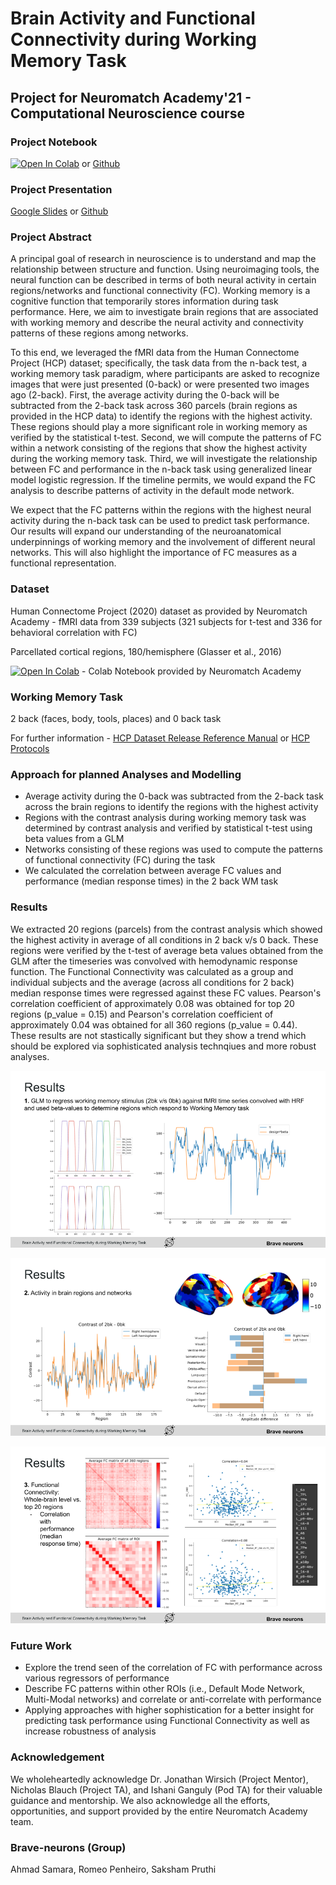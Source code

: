 # Brain Activity and Functional Connectivity during Working Memory Task

## Project for Neuromatch Academy'21 - Computational Neuroscience course

### Project Notebook

[![Open In Colab](https://colab.research.google.com/assets/colab-badge.svg)](https://colab.research.google.com/drive/1ahbJY3DDF4deaQqE13PCliklKVVbjkZr?usp=sharing) or [Github](https://github.com/Consilium5128/NMA-BrainActivity-FC-WM/blob/main/Brain_Activity_and_FC_WM_HCP_NMA2021_BraveNeurons.ipynb)

### Project Presentation

[Google Slides](https://docs.google.com/presentation/d/1SHUJw6fKCjzev6IaG3haWjee32BIg3QRXtrBiwIAaxk/edit?usp=sharing) or [Github](https://github.com/Consilium5128/NMA-BrainActivity-FC-WM/blob/main/brave-neurons%20NMA%20project.pptx)

### Project Abstract

A principal goal of research in neuroscience is to understand and map the relationship between structure and function. Using neuroimaging tools, the neural function can be described in terms of both neural activity in certain regions/networks and functional connectivity (FC). Working memory is a cognitive function that temporarily stores information during task performance. Here, we aim to investigate brain regions that are associated with working memory and describe the neural activity and connectivity patterns of these regions among networks.

To this end, we leveraged the fMRI data from the Human Connectome Project (HCP) dataset; specifically, the task data from the n-back test, a working memory task paradigm, where participants are asked to recognize images that were just presented (0-back) or were presented two images ago (2-back). First, the average activity during the 0-back will be subtracted from the 2-back task across 360 parcels (brain regions as provided in the HCP data) to identify the regions with the highest activity. These regions should play a more significant role in working memory as verified by the statistical t-test. Second, we will compute the patterns of FC within a network consisting of the regions that show the highest activity during the working memory task. Third, we will investigate the relationship between FC and performance in the n-back task using generalized linear model logistic regression. If the timeline permits, we would expand the FC analysis to describe patterns of activity in the default mode network. 

We expect that the FC patterns within the regions with the highest neural activity during the n-back task can be used to predict task performance. Our results will expand our understanding of the neuroanatomical underpinnings of working memory and the involvement of different neural networks. This will also highlight the importance of FC measures as a functional representation. 

### Dataset

Human Connectome Project (2020) dataset as provided by Neuromatch Academy - fMRI data from 339 subjects (321 subjects for t-test and 336 for behavioral correlation with FC)

Parcellated cortical regions, 180/hemisphere (Glasser et al., 2016)

[![Open In Colab](https://colab.research.google.com/assets/colab-badge.svg)](https://colab.research.google.com/github/NeuromatchAcademy/course-content/blob/master/projects/fMRI/load_hcp.ipynb) - Colab Notebook provided by Neuromatch Academy

### Working Memory Task

2 back (faces, body, tools, places) and 0 back task

For further information - [HCP Dataset Release Reference Manual](https://www.humanconnectome.org/storage/app/media/documentation/s1200/HCP_S1200_Release_Reference_Manual.pdf) or [HCP Protocols](https://www.humanconnectome.org/hcp-protocols)

### Approach for planned Analyses and Modelling

- Average activity during the 0-back was subtracted from the 2-back task across the brain regions to identify the regions with the highest activity
- Regions with the contrast analysis during working memory task was determined by contrast analysis and verified by statistical t-test using beta values from a GLM
- Networks consisting of these regions was used to compute the patterns of functional connectivity (FC) during the task
- We calculated the correlation between average FC values and performance (median response times) in the 2 back WM task

### Results

We extracted 20 regions (parcels) from the contrast analysis which showed the highest activity in average of all conditions in 2 back v/s 0 back. These regions were verified by the t-test of average beta values obtained from the GLM after the timeseries was convolved with hemodynamic response function. The Functional Connectivity was calculated as a group and individual subjects and the average (across all conditions for 2 back) median response times were regressed against these FC values. Pearson's correlation coefficient of approximately 0.08 was obtained for top 20 regions (p_value = 0.15) and Pearson's correlation coefficient of approximately 0.04 was obtained for all 360 regions (p_value = 0.44). These results are not stastically significant but they show a trend which should be explored via sophisticated analysis technqiues and more robust analyses.

![Result-GLM](https://github.com/Consilium5128/NMA-BrainActivity-FC-WM/blob/main/Analysis-Results/brave-neurons%20NMA%20project%20(2).png)

![Result-Contrast](https://github.com/Consilium5128/NMA-BrainActivity-FC-WM/blob/main/Analysis-Results/brave-neurons%20NMA%20project%20(1).png)

![Result-FC](https://github.com/Consilium5128/NMA-BrainActivity-FC-WM/blob/main/Analysis-Results/brave-neurons%20NMA%20project.png)

### Future Work

- Explore the trend seen of the correlation of FC with performance across various regressors of performance
- Describe FC patterns within other ROIs (i.e., Default Mode Network, Multi-Modal networks) and correlate or anti-correlate with performance
- Applying approaches with higher sophistication for a better insight for predicting task performance using Functional Connectivity as well as increase robustness of analysis

### Acknowledgement

We wholeheartedly acknowledge Dr. Jonathan Wirsich (Project Mentor), Nicholas Blauch (Project TA), and Ishani Ganguly (Pod TA) for their valuable guidance and mentorship. We also acknowledge all the efforts, opportunities, and support provided by the entire Neuromatch Academy team.

### Brave-neurons (Group)

Ahmad Samara, Romeo Penheiro, Saksham Pruthi
